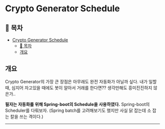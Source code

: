 # Crypto Generator Schedule

## 🎁 목차
- [Crypto Generator Schedule](#crypto-generator-schedule)
  - [🎁 목차](#-목차)
  - [개요](#개요)

## 개요
Crypto Generator의 가장 큰 장점은 아무래도 완전 자동화가 아닐까 싶다.
내가 일할 때, 심지어 자고있을 때에도 봇이 알아서 거래를 한다면?? 생각만해도 흥미진진하지 않은가..

**필자는 자동화를 위해 Spring-boot의 Schedule을 사용하였다.**
Spring-boot의 Scheduler를 다뤄보자.
(Spring batch를 고려해보기도 했지만 사실 닭 잡는데 소 잡는 칼을 쓰는 격이다.)

---